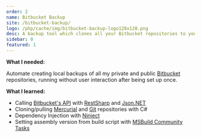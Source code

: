 ```yaml
---
order: 2
name: Bitbucket Backup
site: /bitbucket-backup/
logo: /php/cache/img/bitbucket-backup-logo128x128.png
desc: A backup tool which clones all your Bitbucket repositories to your local machine
sidebar: 0
featured: 1
---
```


**What I needed:**

Automate creating local backups of all my private and public [Bitbucket](https://bitbucket.org) repositories, running without user interaction after being set up once.

**What I learned:**

- Calling [Bitbucket's API](https://api.bitbucket.org/) with [RestSharp](http://restsharp.org/) and [Json.NET](http://www.newtonsoft.com/json)
- Cloning/pulling [Mercurial](https://www.mercurial-scm.org/) and [Git](http://git-scm.com/) repositories with C#
- Dependency Injection with [Ninject](http://ninject.org/)
- Setting assembly version from build script with [MSBuild Community Tasks](https://github.com/loresoft/msbuildtasks)